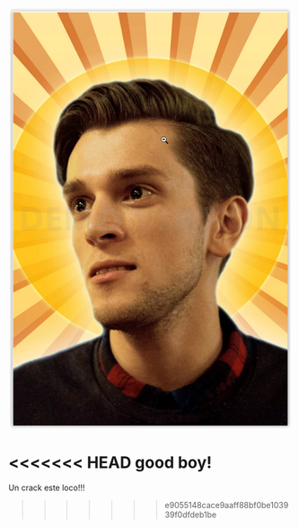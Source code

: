 ![imagen.png](/.attachments/imagen-a894cbbb-436c-44c8-9485-2b5b0de3dc3c.png)

<YouTube youTubeId="dpw9EHDh2bM" />

<<<<<<< HEAD
good boy!
=======

Un crack este loco!!!
>>>>>>> e9055148cace9aaff88bf0be103939f0dfdeb1be
